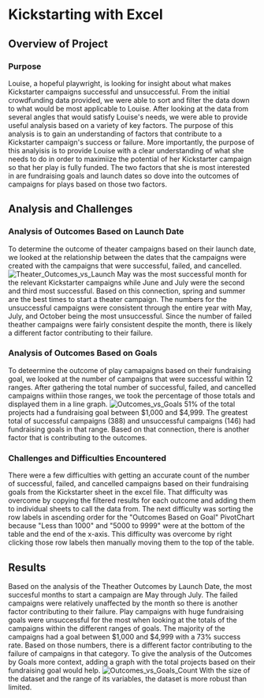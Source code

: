 # Kickstarting with Excel

## Overview of Project

### Purpose
Louise, a hopeful playwright, is looking for insight about what makes Kickstarter campaigns successful and unsuccessful. From the initial crowdfunding data provided, we were able to sort and filter the data down to what would be most applicable to Louise. After looking at the data from several angles that would satisfy Louise's needs, we were able to provide useful analysis based on a variety of key factors. The purpose of this analysis is to gain an understanding of factors that contribute to a Kickstarter campaign's success or failure. More importantly, the purpose of this analyisis is to provide Louise with a clear understanding of what she needs to do in order to maximiize the potential of her Kickstarter campaign so that her play is fully funded. The two factors that she is most interested in are fundraising goals and launch dates so dove into the outcomes of campaigns for plays based on those two factors.

## Analysis and Challenges

### Analysis of Outcomes Based on Launch Date
To determine the outcome of theater campaigns based on their launch date, we looked at the relationship between the dates that the campaigns were created with the campaigns that were successful, failed, and cancelled. 
![Theater_Outcomes_vs_Launch](path/to/Theater_Outcomes_vs_Launch.png)
May was the most successful month for the relevant Kickstarter campaigns while June and July were the second and third most successful. Based on this connection, spring and summer are the best times to start a theater campaign. The numbers for the unsuccessful campaigns were consistent through the entire year with May, July, and October being the most unsuccessful. Since the number of failed theather campaigns were fairly consistent despite the month, there is likely a different factor contributing to their failure. 
### Analysis of Outcomes Based on Goals
To deteermine the outcome of play camapaigns based on their fundraising goal, we looked at the number of campaigns that were successful within 12 ranges. After gathering the total number of successful, failed, and cancelled campaigns withiin those ranges, we took the percentage of those totals and displayed them in a line graph. 
![Outcomes_vs_Goals](path/to/Outcomes_vs_Goals.png)
51% of the total projects had a fundraising goal between $1,000 and $4,999. The greatest total of successful campaigns (388) and unsuccessful campaigns (146) had fundraising goals in that range. Based on that connection, there is another factor that is contributing to the outcomes. 
### Challenges and Difficulties Encountered
There were a few difficulties with getting an accurate count of the number of successful, failed, and cancelled campaigns based on their fundraising goals from the Kickstarter sheet in the excel file. That difficulty was overcome by copying the filtered results for each outcome and adding them to individual sheets to call the data from. The next difficulty was sorting the row labels in ascending order for the "Outcomes Based on Goal" PivotChart because "Less than 1000" and "5000 to 9999" were at the bottom of the table and the end of the x-axis. This difficulty was overcome by right clicking those row labels then manually moving them to the top of the table. 
## Results
Based on the analysis of the Theather Outcomes by Launch Date, the most succesful months to start a campaign are May through July. The failed campaigns were relatively unaffected by the month so there is another factor contributing to their failure. 
Play campaigns with huge fundraising goals were unsuccessful for the most when looking at the totals of the campaigns within the different ranges of goals. The majority of the campaigns had a goal between $1,000 and $4,999 with a 73% success rate. Based on those numbers, there is a different factor contributing to the failure of campaigns in that category. To give the analysis of the Outcomes by Goals more context, adding a graph with the total projects based on their fundraising goal would help. ![Outcomes_vs_Goals_Count](path/to/Outcomes_vs_Goals_Count.png) With the size of the dataset and the range of its variables, the dataset is more robust than limited. 

